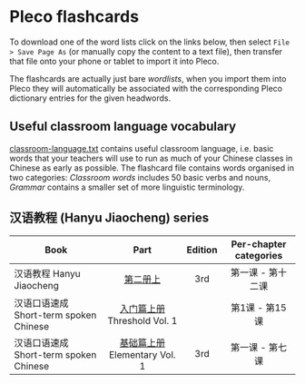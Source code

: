# Pleco flashcards

To download one of the word lists click on the links below, then select `File > Save Page As` (or manually copy the content to a text file), then transfer that file onto your phone or tablet to import it into Pleco.

The flashcards are actually just bare *wordlists*, when you import them into Pleco they will automatically be associated with the corresponding Pleco dictionary entries for the given headwords. 

## Useful classroom language vocabulary

[classroom-language.txt](https://raw.githubusercontent.com/kevinstadler/pleco-flashcards/master/flashcards/classroom-language.txt) contains useful classroom language, i.e. basic words that your teachers will use to run as much of your Chinese classes in Chinese as early as possible. The flashcard file contains words organised in two categories: *Classroom words* includes 50 basic verbs and nouns, *Grammar* contains a smaller set of more linguistic terminology.

## 汉语教程 (Hanyu Jiaocheng) series

| Book       | Part     | Edition | Per-chapter categories    |
| ---------- |:--------:|:-------:|:-------------------------:|
| 汉语教程 Hanyu Jiaocheng | [第二册上](https://raw.githubusercontent.com/kevinstadler/pleco-flashcards/master/flashcards/%E6%B1%89%E8%AF%AD%E6%95%99%E7%A8%8B%20Hanyu%20Jiaocheng/%E5%88%9D%E7%BA%A7%E7%AC%AC%E4%BA%8C%E5%86%8C%E4%B8%8A.txt) | 3rd | 第一课 - 第十二课 |
| 汉语口语速成 Short-term spoken Chinese | [入门篇上册](https://raw.githubusercontent.com/kevinstadler/pleco-flashcards/master/flashcards/%E6%B1%89%E8%AF%AD%E5%8F%A3%E8%AF%AD%E9%80%9F%E6%88%90%20Short-term%20spoken%20Chinese/%E5%85%A5%E9%97%A8%E7%AF%87%E4%B8%8A%E5%86%8C%20Threshold%20Volume%201.txt) Threshold Vol. 1 | | 第1课 - 第15课 |
| 汉语口语速成 Short-term spoken Chinese | [基础篇上册](https://raw.githubusercontent.com/kevinstadler/pleco-flashcards/master/flashcards/%E6%B1%89%E8%AF%AD%E5%8F%A3%E8%AF%AD%E9%80%9F%E6%88%90%20Short-term%20spoken%20Chinese/%E5%9F%BA%E7%A1%80%E7%AF%87%E4%B8%8A%E5%86%8C%20Elementary%20Volume%201.txt) Elementary Vol. 1 | 3rd | 第一课 - 第七课 |
